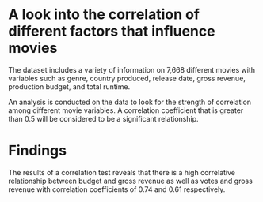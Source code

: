 # A look into the correlation of different factors that influence movies

The dataset includes a variety of information on 7,668 different movies with variables such as genre, country produced, release date, gross revenue, production budget,
and total runtime. 

An analysis is conducted on the data to look for the strength of correlation among different movie variables. A correlation coefficient that is greater than 0.5 will be
considered to be a significant relationship. 

# Findings

The results of a correlation test reveals that there is a high correlative relationship between budget and gross revenue as well as votes and gross revenue with 
correlation coefficients of 0.74 and 0.61 respectively.

